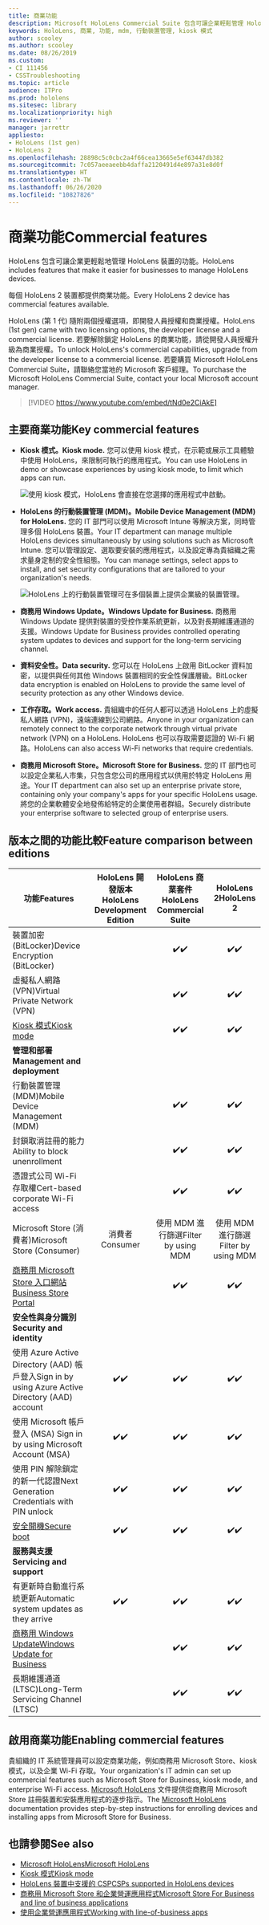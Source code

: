 ```yaml
---
title: 商業功能
description: Microsoft HoloLens Commercial Suite 包含可讓企業輕鬆管理 HoloLens 裝置的功能。 HoloLens 2 裝置預設配備有商業功能。
keywords: HoloLens, 商業, 功能, mdm, 行動裝置管理, kiosk 模式
author: scooley
ms.author: scooley
ms.date: 08/26/2019
ms.custom:
- CI 111456
- CSSTroubleshooting
ms.topic: article
audience: ITPro
ms.prod: hololens
ms.sitesec: library
ms.localizationpriority: high
ms.reviewer: ''
manager: jarrettr
appliesto:
- HoloLens (1st gen)
- HoloLens 2
ms.openlocfilehash: 28898c5c0cbc2a4f66cea13665e5ef63447db382
ms.sourcegitcommit: 7c057aeeaeebb4daffa2120491d4e897a31e8d0f
ms.translationtype: HT
ms.contentlocale: zh-TW
ms.lasthandoff: 06/26/2020
ms.locfileid: "10827826"
---
```

# <span data-ttu-id="e0215-105">商業功能</span><span class="sxs-lookup"><span data-stu-id="e0215-105">Commercial features</span></span>

<span data-ttu-id="e0215-106">HoloLens 包含可讓企業更輕鬆地管理 HoloLens 裝置的功能。</span><span class="sxs-lookup"><span data-stu-id="e0215-106">HoloLens includes features that make it easier for businesses to manage HoloLens devices.</span></span>

<span data-ttu-id="e0215-107">每個 HoloLens 2 裝置都提供商業功能。</span><span class="sxs-lookup"><span data-stu-id="e0215-107">Every HoloLens 2 device has commercial features available.</span></span>

<span data-ttu-id="e0215-108">HoloLens (第 1 代) 隨附兩個授權選項，即開發人員授權和商業授權。</span><span class="sxs-lookup"><span data-stu-id="e0215-108">HoloLens (1st gen) came with two licensing options, the developer license and a commercial license.</span></span> <span data-ttu-id="e0215-109">若要解除鎖定 HoloLens 的商業功能，請從開發人員授權升級為商業授權。</span><span class="sxs-lookup"><span data-stu-id="e0215-109">To unlock HoloLens's commercial capabilities, upgrade from the developer license to a commercial license.</span></span> <span data-ttu-id="e0215-110">若要購買 Microsoft HoloLens Commercial Suite，請聯絡您當地的 Microsoft 客戶經理。</span><span class="sxs-lookup"><span data-stu-id="e0215-110">To purchase the Microsoft HoloLens Commercial Suite, contact your local Microsoft account manager.</span></span>

>[!VIDEO https://www.youtube.com/embed/tNd0e2CiAkE]

## <span data-ttu-id="e0215-111">主要商業功能</span><span class="sxs-lookup"><span data-stu-id="e0215-111">Key commercial features</span></span>

- **<span data-ttu-id="e0215-112">Kiosk 模式。</span><span class="sxs-lookup"><span data-stu-id="e0215-112">Kiosk mode.</span></span>** <span data-ttu-id="e0215-113">您可以使用 kiosk 模式，在示範或展示工具體驗中使用 HoloLens，來限制可執行的應用程式。</span><span class="sxs-lookup"><span data-stu-id="e0215-113">You can use HoloLens in demo or showcase experiences by using kiosk mode, to limit which apps can run.</span></span>

  ![使用 kiosk 模式，HoloLens 會直接在您選擇的應用程式中啟動。](images/201608-kioskmode-400px.png)

- **<span data-ttu-id="e0215-115">HoloLens 的行動裝置管理 (MDM)。</span><span class="sxs-lookup"><span data-stu-id="e0215-115">Mobile Device Management (MDM) for HoloLens.</span></span>** <span data-ttu-id="e0215-116">您的 IT 部門可以使用 Microsoft Intune 等解決方案，同時管理多個 HoloLens 裝置。</span><span class="sxs-lookup"><span data-stu-id="e0215-116">Your IT department can manage multiple HoloLens devices simultaneously by using solutions such as Microsoft Intune.</span></span> <span data-ttu-id="e0215-117">您可以管理設定、選取要安裝的應用程式，以及設定專為貴組織之需求量身定制的安全性組態。</span><span class="sxs-lookup"><span data-stu-id="e0215-117">You can manage settings, select apps to install, and set security configurations that are tailored to your organization's needs.</span></span>

  ![HoloLens 上的行動裝置管理可在多個裝置上提供企業級的裝置管理。](images/201608-enterprisemanagement-400px.png)

- **<span data-ttu-id="e0215-119">商務用 Windows Update。</span><span class="sxs-lookup"><span data-stu-id="e0215-119">Windows Update for Business.</span></span>** <span data-ttu-id="e0215-120">商務用 Windows Update 提供對裝置的受控作業系統更新，以及對長期維護通道的支援。</span><span class="sxs-lookup"><span data-stu-id="e0215-120">Windows Update for Business provides controlled operating system updates to devices and support for the long-term servicing channel.</span></span>
- **<span data-ttu-id="e0215-121">資料安全性。</span><span class="sxs-lookup"><span data-stu-id="e0215-121">Data security.</span></span>** <span data-ttu-id="e0215-122">您可以在 HoloLens 上啟用 BitLocker 資料加密，以提供與任何其他 Windows 裝置相同的安全性保護層級。</span><span class="sxs-lookup"><span data-stu-id="e0215-122">BitLocker data encryption is enabled on HoloLens to provide the same level of security protection as any other Windows device.</span></span>
- **<span data-ttu-id="e0215-123">工作存取。</span><span class="sxs-lookup"><span data-stu-id="e0215-123">Work access.</span></span>** <span data-ttu-id="e0215-124">貴組織中的任何人都可以透過 HoloLens 上的虛擬私人網路 (VPN)，遠端連線到公司網路。</span><span class="sxs-lookup"><span data-stu-id="e0215-124">Anyone in your organization can remotely connect to the corporate network through virtual private network (VPN) on a HoloLens.</span></span> <span data-ttu-id="e0215-125">HoloLens 也可以存取需要認證的 Wi-Fi 網路。</span><span class="sxs-lookup"><span data-stu-id="e0215-125">HoloLens can also access Wi-Fi networks that require credentials.</span></span>
- **<span data-ttu-id="e0215-126">商務用 Microsoft Store。</span><span class="sxs-lookup"><span data-stu-id="e0215-126">Microsoft Store for Business.</span></span>** <span data-ttu-id="e0215-127">您的 IT 部門也可以設定企業私人市集，只包含您公司的應用程式以供用於特定 HoloLens 用途。</span><span class="sxs-lookup"><span data-stu-id="e0215-127">Your IT department can also set up an enterprise private store, containing only your company's apps for your specific HoloLens usage.</span></span> <span data-ttu-id="e0215-128">將您的企業軟體安全地發佈給特定的企業使用者群組。</span><span class="sxs-lookup"><span data-stu-id="e0215-128">Securely distribute your enterprise software to selected group of enterprise users.</span></span>

## <span data-ttu-id="e0215-129">版本之間的功能比較</span><span class="sxs-lookup"><span data-stu-id="e0215-129">Feature comparison between editions</span></span>

|<span data-ttu-id="e0215-130">功能</span><span class="sxs-lookup"><span data-stu-id="e0215-130">Features</span></span> |<span data-ttu-id="e0215-131">HoloLens 開發版本</span><span class="sxs-lookup"><span data-stu-id="e0215-131">HoloLens Development Edition</span></span> |<span data-ttu-id="e0215-132">HoloLens 商業套件</span><span class="sxs-lookup"><span data-stu-id="e0215-132">HoloLens Commercial Suite</span></span> |<span data-ttu-id="e0215-133">HoloLens 2</span><span class="sxs-lookup"><span data-stu-id="e0215-133">HoloLens 2</span></span> |
|---|:---:|:---:|:---:|
|<span data-ttu-id="e0215-134">裝置加密 (BitLocker)</span><span class="sxs-lookup"><span data-stu-id="e0215-134">Device Encryption (BitLocker)</span></span> | |<span data-ttu-id="e0215-135">✔️</span><span class="sxs-lookup"><span data-stu-id="e0215-135">✔️</span></span> |<span data-ttu-id="e0215-136">✔️</span><span class="sxs-lookup"><span data-stu-id="e0215-136">✔️</span></span> |
|<span data-ttu-id="e0215-137">虛擬私人網路 (VPN)</span><span class="sxs-lookup"><span data-stu-id="e0215-137">Virtual Private Network (VPN)</span></span> | |<span data-ttu-id="e0215-138">✔️</span><span class="sxs-lookup"><span data-stu-id="e0215-138">✔️</span></span> |<span data-ttu-id="e0215-139">✔️</span><span class="sxs-lookup"><span data-stu-id="e0215-139">✔️</span></span> |
|[<span data-ttu-id="e0215-140">Kiosk 模式</span><span class="sxs-lookup"><span data-stu-id="e0215-140">Kiosk mode</span></span>](hololens-kiosk.md) | |<span data-ttu-id="e0215-141">✔️</span><span class="sxs-lookup"><span data-stu-id="e0215-141">✔️</span></span> |<span data-ttu-id="e0215-142">✔️</span><span class="sxs-lookup"><span data-stu-id="e0215-142">✔️</span></span> |
|**<span data-ttu-id="e0215-143">管理和部署</span><span class="sxs-lookup"><span data-stu-id="e0215-143">Management and deployment</span></span>** | | | |
|<span data-ttu-id="e0215-144">行動裝置管理 (MDM)</span><span class="sxs-lookup"><span data-stu-id="e0215-144">Mobile Device Management (MDM)</span></span> | |<span data-ttu-id="e0215-145">✔️</span><span class="sxs-lookup"><span data-stu-id="e0215-145">✔️</span></span> |<span data-ttu-id="e0215-146">✔️</span><span class="sxs-lookup"><span data-stu-id="e0215-146">✔️</span></span> |
|<span data-ttu-id="e0215-147">封鎖取消註冊的能力</span><span class="sxs-lookup"><span data-stu-id="e0215-147">Ability to block unenrollment</span></span> | |<span data-ttu-id="e0215-148">✔️</span><span class="sxs-lookup"><span data-stu-id="e0215-148">✔️</span></span> |<span data-ttu-id="e0215-149">✔️</span><span class="sxs-lookup"><span data-stu-id="e0215-149">✔️</span></span> |
|<span data-ttu-id="e0215-150">憑證式公司 Wi-Fi 存取權</span><span class="sxs-lookup"><span data-stu-id="e0215-150">Cert-based corporate Wi-Fi access</span></span> | |<span data-ttu-id="e0215-151">✔️</span><span class="sxs-lookup"><span data-stu-id="e0215-151">✔️</span></span> |<span data-ttu-id="e0215-152">✔️</span><span class="sxs-lookup"><span data-stu-id="e0215-152">✔️</span></span> |
|<span data-ttu-id="e0215-153">Microsoft Store (消費者)</span><span class="sxs-lookup"><span data-stu-id="e0215-153">Microsoft Store (Consumer)</span></span> |<span data-ttu-id="e0215-154">消費者</span><span class="sxs-lookup"><span data-stu-id="e0215-154">Consumer</span></span> |<span data-ttu-id="e0215-155">使用 MDM 進行篩選</span><span class="sxs-lookup"><span data-stu-id="e0215-155">Filter by using MDM</span></span> |<span data-ttu-id="e0215-156">使用 MDM 進行篩選</span><span class="sxs-lookup"><span data-stu-id="e0215-156">Filter by using MDM</span></span> |
|[<span data-ttu-id="e0215-157">商務用 Microsoft Store 入口網站</span><span class="sxs-lookup"><span data-stu-id="e0215-157">Business Store Portal</span></span>](https://docs.microsoft.com/microsoft-store/working-with-line-of-business-apps) | |<span data-ttu-id="e0215-158">✔️</span><span class="sxs-lookup"><span data-stu-id="e0215-158">✔️</span></span> |<span data-ttu-id="e0215-159">✔️</span><span class="sxs-lookup"><span data-stu-id="e0215-159">✔️</span></span> |
|**<span data-ttu-id="e0215-160">安全性與身分識別</span><span class="sxs-lookup"><span data-stu-id="e0215-160">Security and identity</span></span>** | | | |
|<span data-ttu-id="e0215-161">使用 Azure Active Directory (AAD) 帳戶登入</span><span class="sxs-lookup"><span data-stu-id="e0215-161">Sign in by using Azure Active Directory (AAD) account</span></span> |<span data-ttu-id="e0215-162">✔️</span><span class="sxs-lookup"><span data-stu-id="e0215-162">✔️</span></span> |<span data-ttu-id="e0215-163">✔️</span><span class="sxs-lookup"><span data-stu-id="e0215-163">✔️</span></span> |<span data-ttu-id="e0215-164">✔️</span><span class="sxs-lookup"><span data-stu-id="e0215-164">✔️</span></span> |
|<span data-ttu-id="e0215-165">使用 Microsoft 帳戶登入 (MSA) </span><span class="sxs-lookup"><span data-stu-id="e0215-165">Sign in by using Microsoft Account (MSA)</span></span> |<span data-ttu-id="e0215-166">✔️</span><span class="sxs-lookup"><span data-stu-id="e0215-166">✔️</span></span> |<span data-ttu-id="e0215-167">✔️</span><span class="sxs-lookup"><span data-stu-id="e0215-167">✔️</span></span> |<span data-ttu-id="e0215-168">✔️</span><span class="sxs-lookup"><span data-stu-id="e0215-168">✔️</span></span> |
|<span data-ttu-id="e0215-169">使用 PIN 解除鎖定的新一代認證</span><span class="sxs-lookup"><span data-stu-id="e0215-169">Next Generation Credentials with PIN unlock</span></span> |<span data-ttu-id="e0215-170">✔️</span><span class="sxs-lookup"><span data-stu-id="e0215-170">✔️</span></span> |<span data-ttu-id="e0215-171">✔️</span><span class="sxs-lookup"><span data-stu-id="e0215-171">✔️</span></span> |<span data-ttu-id="e0215-172">✔️</span><span class="sxs-lookup"><span data-stu-id="e0215-172">✔️</span></span> |
|[<span data-ttu-id="e0215-173">安全開機</span><span class="sxs-lookup"><span data-stu-id="e0215-173">Secure boot</span></span>](https://docs.microsoft.com/windows-hardware/design/device-experiences/oem-secure-boot) |<span data-ttu-id="e0215-174">✔️</span><span class="sxs-lookup"><span data-stu-id="e0215-174">✔️</span></span> |<span data-ttu-id="e0215-175">✔️</span><span class="sxs-lookup"><span data-stu-id="e0215-175">✔️</span></span> |<span data-ttu-id="e0215-176">✔️</span><span class="sxs-lookup"><span data-stu-id="e0215-176">✔️</span></span> |
|**<span data-ttu-id="e0215-177">服務與支援</span><span class="sxs-lookup"><span data-stu-id="e0215-177">Servicing and support</span></span>** | | | |
|<span data-ttu-id="e0215-178">有更新時自動進行系統更新</span><span class="sxs-lookup"><span data-stu-id="e0215-178">Automatic system updates as they arrive</span></span> |<span data-ttu-id="e0215-179">✔️</span><span class="sxs-lookup"><span data-stu-id="e0215-179">✔️</span></span> |<span data-ttu-id="e0215-180">✔️</span><span class="sxs-lookup"><span data-stu-id="e0215-180">✔️</span></span> |<span data-ttu-id="e0215-181">✔️</span><span class="sxs-lookup"><span data-stu-id="e0215-181">✔️</span></span> |
|[<span data-ttu-id="e0215-182">商務用 Windows Update</span><span class="sxs-lookup"><span data-stu-id="e0215-182">Windows Update for Business</span></span>](https://docs.microsoft.com/windows/deployment/update/waas-manage-updates-wufb) | |<span data-ttu-id="e0215-183">✔️</span><span class="sxs-lookup"><span data-stu-id="e0215-183">✔️</span></span> |<span data-ttu-id="e0215-184">✔️</span><span class="sxs-lookup"><span data-stu-id="e0215-184">✔️</span></span> |
|<span data-ttu-id="e0215-185">長期維護通道 (LTSC)</span><span class="sxs-lookup"><span data-stu-id="e0215-185">Long-Term Servicing Channel (LTSC)</span></span> | |<span data-ttu-id="e0215-186">✔️</span><span class="sxs-lookup"><span data-stu-id="e0215-186">✔️</span></span> |<span data-ttu-id="e0215-187">✔️</span><span class="sxs-lookup"><span data-stu-id="e0215-187">✔️</span></span> |

## <span data-ttu-id="e0215-188">啟用商業功能</span><span class="sxs-lookup"><span data-stu-id="e0215-188">Enabling commercial features</span></span>

<span data-ttu-id="e0215-189">貴組織的 IT 系統管理員可以設定商業功能，例如商務用 Microsoft Store、kiosk 模式，以及企業 Wi-Fi 存取。</span><span class="sxs-lookup"><span data-stu-id="e0215-189">Your organization's IT admin can set up commercial features such as Microsoft Store for Business, kiosk mode, and enterprise Wi-Fi access.</span></span> <span data-ttu-id="e0215-190">[Microsoft HoloLens](index.md) 文件提供從商務用 Microsoft Store 註冊裝置和安裝應用程式的逐步指示。</span><span class="sxs-lookup"><span data-stu-id="e0215-190">The [Microsoft HoloLens](index.md) documentation provides step-by-step instructions for enrolling devices and installing apps from Microsoft Store for Business.</span></span>

## <span data-ttu-id="e0215-191">也請參閱</span><span class="sxs-lookup"><span data-stu-id="e0215-191">See also</span></span>

- [<span data-ttu-id="e0215-192">Microsoft HoloLens</span><span class="sxs-lookup"><span data-stu-id="e0215-192">Microsoft HoloLens</span></span>](index.md)
- [<span data-ttu-id="e0215-193">Kiosk 模式</span><span class="sxs-lookup"><span data-stu-id="e0215-193">Kiosk mode</span></span>](hololens-kiosk.md)
- [<span data-ttu-id="e0215-194">HoloLens 裝置中支援的 CSP</span><span class="sxs-lookup"><span data-stu-id="e0215-194">CSPs supported in HoloLens devices</span></span>](/windows/client-management/mdm/configuration-service-provider-reference#csps-supported-in-hololens-devices)
- [<span data-ttu-id="e0215-195">商務用 Microsoft Store 和企業營運應用程式</span><span class="sxs-lookup"><span data-stu-id="e0215-195">Microsoft Store For Business and line of business applications</span></span>](https://blogs.technet.microsoft.com/sbucci/2016/04/13/windows-store-for-business-and-line-of-business-applications/)
- [<span data-ttu-id="e0215-196">使用企業營運應用程式</span><span class="sxs-lookup"><span data-stu-id="e0215-196">Working with line-of-business apps</span></span>](/microsoft-store/working-with-line-of-business-apps)
